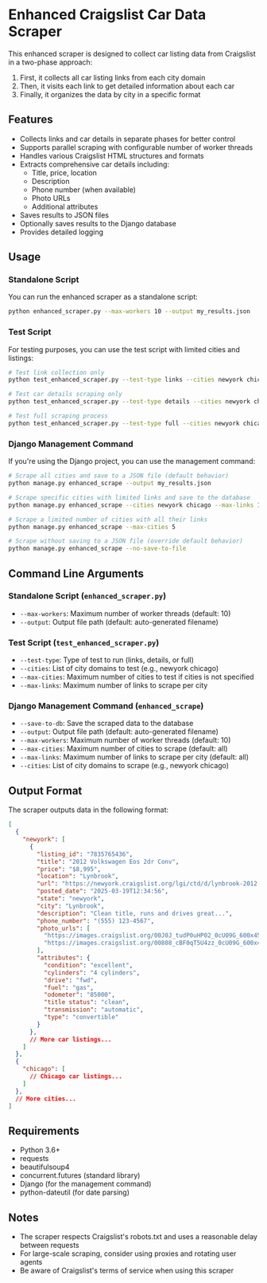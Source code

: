 # Enhanced Craigslist Car Data Scraper

This enhanced scraper is designed to collect car listing data from Craigslist in a two-phase approach:

1. First, it collects all car listing links from each city domain
2. Then, it visits each link to get detailed information about each car
3. Finally, it organizes the data by city in a specific format

## Features

- Collects links and car details in separate phases for better control
- Supports parallel scraping with configurable number of worker threads
- Handles various Craigslist HTML structures and formats
- Extracts comprehensive car details including:
  - Title, price, location
  - Description
  - Phone number (when available)
  - Photo URLs
  - Additional attributes
- Saves results to JSON files
- Optionally saves results to the Django database
- Provides detailed logging

## Usage

### Standalone Script

You can run the enhanced scraper as a standalone script:

```bash
python enhanced_scraper.py --max-workers 10 --output my_results.json
```

### Test Script

For testing purposes, you can use the test script with limited cities and listings:

```bash
# Test link collection only
python test_enhanced_scraper.py --test-type links --cities newyork chicago --max-links 5

# Test car details scraping only
python test_enhanced_scraper.py --test-type details --cities newyork chicago --max-links 3

# Test full scraping process
python test_enhanced_scraper.py --test-type full --cities newyork chicago --max-links 3
```

### Django Management Command

If you're using the Django project, you can use the management command:

```bash
# Scrape all cities and save to a JSON file (default behavior)
python manage.py enhanced_scrape --output my_results.json

# Scrape specific cities with limited links and save to the database
python manage.py enhanced_scrape --cities newyork chicago --max-links 10 --save-to-db

# Scrape a limited number of cities with all their links
python manage.py enhanced_scrape --max-cities 5

# Scrape without saving to a JSON file (override default behavior)
python manage.py enhanced_scrape --no-save-to-file
```

## Command Line Arguments

### Standalone Script (`enhanced_scraper.py`)

- `--max-workers`: Maximum number of worker threads (default: 10)
- `--output`: Output file path (default: auto-generated filename)

### Test Script (`test_enhanced_scraper.py`)

- `--test-type`: Type of test to run (links, details, or full)
- `--cities`: List of city domains to test (e.g., newyork chicago)
- `--max-cities`: Maximum number of cities to test if cities is not specified
- `--max-links`: Maximum number of links to scrape per city

### Django Management Command (`enhanced_scrape`)

- `--save-to-db`: Save the scraped data to the database
- `--output`: Output file path (default: auto-generated filename)
- `--max-workers`: Maximum number of worker threads (default: 10)
- `--max-cities`: Maximum number of cities to scrape (default: all)
- `--max-links`: Maximum number of links to scrape per city (default: all)
- `--cities`: List of city domains to scrape (e.g., newyork chicago)

## Output Format

The scraper outputs data in the following format:

```json
[
  {
    "newyork": [
      {
        "listing_id": "7835765436",
        "title": "2012 Volkswagen Eos 2dr Conv",
        "price": "$8,995",
        "location": "Lynbrook",
        "url": "https://newyork.craigslist.org/lgi/ctd/d/lynbrook-2012-volkswagen-eos-2dr-conv/7835765436.html",
        "posted_date": "2025-03-19T12:34:56",
        "state": "newyork",
        "city": "Lynbrook",
        "description": "Clean title, runs and drives great...",
        "phone_number": "(555) 123-4567",
        "photo_urls": [
          "https://images.craigslist.org/00J0J_tudP0uHP02_0cU09G_600x450.jpg",
          "https://images.craigslist.org/00808_cBF0qT5U4zz_0cU09G_600x450.jpg"
        ],
        "attributes": {
          "condition": "excellent",
          "cylinders": "4 cylinders",
          "drive": "fwd",
          "fuel": "gas",
          "odometer": "85000",
          "title status": "clean",
          "transmission": "automatic",
          "type": "convertible"
        }
      },
      // More car listings...
    ]
  },
  {
    "chicago": [
      // Chicago car listings...
    ]
  },
  // More cities...
]
```

## Requirements

- Python 3.6+
- requests
- beautifulsoup4
- concurrent.futures (standard library)
- Django (for the management command)
- python-dateutil (for date parsing)

## Notes

- The scraper respects Craigslist's robots.txt and uses a reasonable delay between requests
- For large-scale scraping, consider using proxies and rotating user agents
- Be aware of Craigslist's terms of service when using this scraper
